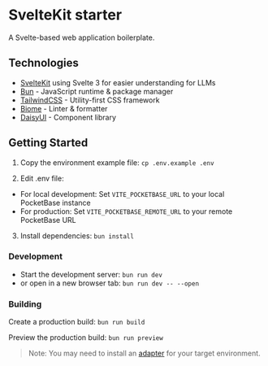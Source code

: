 # SvelteKit starter

A Svelte-based web application boilerplate.

## Technologies

- [SvelteKit](https://kit.svelte.dev/) using Svelte 3 for easier understanding for LLMs
- [Bun](https://bun.sh/) - JavaScript runtime & package manager
- [TailwindCSS](https://tailwindcss.com/) - Utility-first CSS framework
- [Biome](https://biomejs.dev/) - Linter & formatter
- [DaisyUI](https://daisyui.com/) - Component library
## Getting Started

1. Copy the environment example file:
`cp .env.example .env`

2. Edit .env file:
- For local development: Set `VITE_POCKETBASE_URL` to your local PocketBase instance
- For production: Set `VITE_POCKETBASE_REMOTE_URL` to your remote PocketBase URL

3. Install dependencies:
`bun install`

### Development
- Start the development server: `bun run dev`
- or open in a new browser tab: `bun run dev -- --open`

### Building

Create a production build:
`bun run build`


Preview the production build:
`bun run preview`

> Note: You may need to install an [adapter](https://svelte.dev/docs/kit/adapters) for your target environment.
